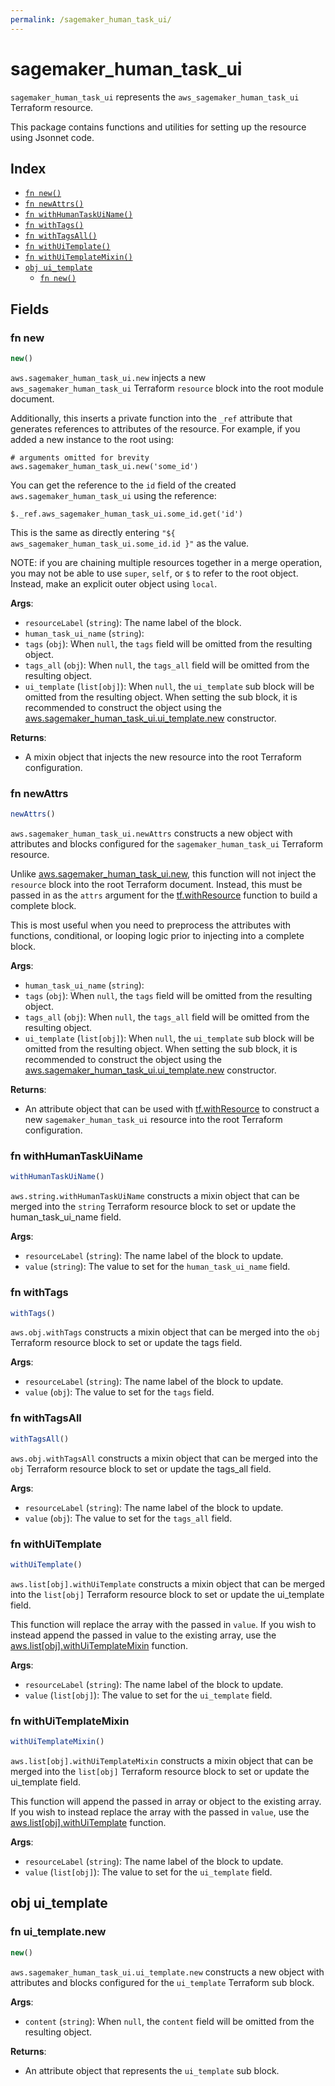 ```yaml
---
permalink: /sagemaker_human_task_ui/
---
```


# sagemaker_human_task_ui

`sagemaker_human_task_ui` represents the `aws_sagemaker_human_task_ui` Terraform resource.



This package contains functions and utilities for setting up the resource using Jsonnet code.


## Index

* [`fn new()`](#fn-new)
* [`fn newAttrs()`](#fn-newattrs)
* [`fn withHumanTaskUiName()`](#fn-withhumantaskuiname)
* [`fn withTags()`](#fn-withtags)
* [`fn withTagsAll()`](#fn-withtagsall)
* [`fn withUiTemplate()`](#fn-withuitemplate)
* [`fn withUiTemplateMixin()`](#fn-withuitemplatemixin)
* [`obj ui_template`](#obj-ui_template)
  * [`fn new()`](#fn-ui_templatenew)

## Fields

### fn new

```ts
new()
```


`aws.sagemaker_human_task_ui.new` injects a new `aws_sagemaker_human_task_ui` Terraform `resource`
block into the root module document.

Additionally, this inserts a private function into the `_ref` attribute that generates references to attributes of the
resource. For example, if you added a new instance to the root using:

    # arguments omitted for brevity
    aws.sagemaker_human_task_ui.new('some_id')

You can get the reference to the `id` field of the created `aws.sagemaker_human_task_ui` using the reference:

    $._ref.aws_sagemaker_human_task_ui.some_id.get('id')

This is the same as directly entering `"${ aws_sagemaker_human_task_ui.some_id.id }"` as the value.

NOTE: if you are chaining multiple resources together in a merge operation, you may not be able to use `super`, `self`,
or `$` to refer to the root object. Instead, make an explicit outer object using `local`.

**Args**:
  - `resourceLabel` (`string`): The name label of the block.
  - `human_task_ui_name` (`string`): 
  - `tags` (`obj`):  When `null`, the `tags` field will be omitted from the resulting object.
  - `tags_all` (`obj`):  When `null`, the `tags_all` field will be omitted from the resulting object.
  - `ui_template` (`list[obj]`):  When `null`, the `ui_template` sub block will be omitted from the resulting object. When setting the sub block, it is recommended to construct the object using the [aws.sagemaker_human_task_ui.ui_template.new](#fn-sagemakerhumantaskuiuitemplatenew) constructor.

**Returns**:
- A mixin object that injects the new resource into the root Terraform configuration.


### fn newAttrs

```ts
newAttrs()
```


`aws.sagemaker_human_task_ui.newAttrs` constructs a new object with attributes and blocks configured for the `sagemaker_human_task_ui`
Terraform resource.

Unlike [aws.sagemaker_human_task_ui.new](#fn-sagemakerhumantaskuinew), this function will not inject the `resource`
block into the root Terraform document. Instead, this must be passed in as the `attrs` argument for the
[tf.withResource](https://github.com/tf-libsonnet/core/tree/main/docs#fn-withresource) function to build a complete block.

This is most useful when you need to preprocess the attributes with functions, conditional, or looping logic prior to
injecting into a complete block.

**Args**:
  - `human_task_ui_name` (`string`): 
  - `tags` (`obj`):  When `null`, the `tags` field will be omitted from the resulting object.
  - `tags_all` (`obj`):  When `null`, the `tags_all` field will be omitted from the resulting object.
  - `ui_template` (`list[obj]`):  When `null`, the `ui_template` sub block will be omitted from the resulting object. When setting the sub block, it is recommended to construct the object using the [aws.sagemaker_human_task_ui.ui_template.new](#fn-sagemakerhumantaskuiuitemplatenew) constructor.

**Returns**:
  - An attribute object that can be used with [tf.withResource](https://github.com/tf-libsonnet/core/tree/main/docs#fn-withresource) to construct a new `sagemaker_human_task_ui` resource into the root Terraform configuration.


### fn withHumanTaskUiName

```ts
withHumanTaskUiName()
```

`aws.string.withHumanTaskUiName` constructs a mixin object that can be merged into the `string`
Terraform resource block to set or update the human_task_ui_name field.



**Args**:
  - `resourceLabel` (`string`): The name label of the block to update.
  - `value` (`string`): The value to set for the `human_task_ui_name` field.


### fn withTags

```ts
withTags()
```

`aws.obj.withTags` constructs a mixin object that can be merged into the `obj`
Terraform resource block to set or update the tags field.



**Args**:
  - `resourceLabel` (`string`): The name label of the block to update.
  - `value` (`obj`): The value to set for the `tags` field.


### fn withTagsAll

```ts
withTagsAll()
```

`aws.obj.withTagsAll` constructs a mixin object that can be merged into the `obj`
Terraform resource block to set or update the tags_all field.



**Args**:
  - `resourceLabel` (`string`): The name label of the block to update.
  - `value` (`obj`): The value to set for the `tags_all` field.


### fn withUiTemplate

```ts
withUiTemplate()
```

`aws.list[obj].withUiTemplate` constructs a mixin object that can be merged into the `list[obj]`
Terraform resource block to set or update the ui_template field.

This function will replace the array with the passed in `value`. If you wish to instead append the
passed in value to the existing array, use the [aws.list[obj].withUiTemplateMixin](TODO) function.


**Args**:
  - `resourceLabel` (`string`): The name label of the block to update.
  - `value` (`list[obj]`): The value to set for the `ui_template` field.


### fn withUiTemplateMixin

```ts
withUiTemplateMixin()
```

`aws.list[obj].withUiTemplateMixin` constructs a mixin object that can be merged into the `list[obj]`
Terraform resource block to set or update the ui_template field.

This function will append the passed in array or object to the existing array. If you wish
to instead replace the array with the passed in `value`, use the [aws.list[obj].withUiTemplate](TODO)
function.


**Args**:
  - `resourceLabel` (`string`): The name label of the block to update.
  - `value` (`list[obj]`): The value to set for the `ui_template` field.


## obj ui_template



### fn ui_template.new

```ts
new()
```


`aws.sagemaker_human_task_ui.ui_template.new` constructs a new object with attributes and blocks configured for the `ui_template`
Terraform sub block.



**Args**:
  - `content` (`string`):  When `null`, the `content` field will be omitted from the resulting object.

**Returns**:
  - An attribute object that represents the `ui_template` sub block.
